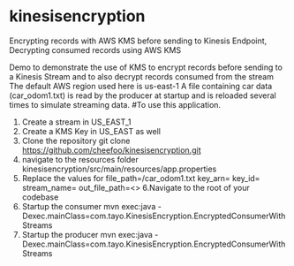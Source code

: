 # kinesisencryption
Encrypting records with AWS KMS before sending to Kinesis Endpoint, Decrypting consumed records using AWS KMS

Demo to demonstrate the use of KMS to encrypt records before sending to a Kinesis Stream and to also decrypt records consumed from the stream
The default AWS region used here is us-east-1 
A file containing car data (car_odom1.txt) is read by the producer at startup and is reloaded several times to simulate streaming data.
#To use this application.
1. Create a stream in US_EAST_1 
2. Create a KMS Key in US_EAST as well
3. Clone the repository
git clone https://github.com/cheefoo/kinesisencryption.git
4. navigate to the resources folder kinesisencryption/src/main/resources/app.properties
5. Replace the values for 
file_path=/<path to >car_odom1.txt
key_arn=<Your KEY_ARN>
key_id=<Your KEY_ID>
stream_name=<Your Stream Name>
out_file_path=<>
6.Navigate to the root of your codebase
7. Startup the consumer
 mvn exec:java -Dexec.mainClass=com.tayo.KinesisEncryption.EncryptedConsumerWithStreams
8. Startup the producer
 mvn exec:java -Dexec.mainClass=com.tayo.KinesisEncryption.EncryptedConsumerWithStreams
